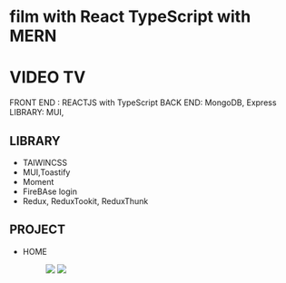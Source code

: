 # film with React TypeScript with MERN
<h1>VIDEO TV </h1>
<p>
FRONT END : REACTJS with TypeScript
BACK END: MongoDB, Express
LIBRARY: MUI, 
</p>
 <h2>LIBRARY</h2>
<ul>
   <li>
    TAIWINCSS
 </li>
  <li>
     MUI,Toastify
 </li>
 <li>Moment</li>
 <li>FireBAse login</li>
  <li>
    Redux, ReduxTookit, ReduxThunk
 </li>
</ul>

<h2>PROJECT</h2>
<ul>
    <li>
        <p>HOME</p>
        <figure>
        <img src="/movie/public/des/home.png"/>
        <img src="/movie/public/des/home1.png"/>
        </figure>
    </li>
</ul>
